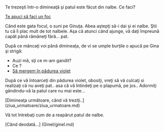 Te trezeşti într-o dimineaţă şi patul este făcut din nalbe. 
Ce faci?

[Te apuci să faci un foc](foc/faci-foc.md)

Când este gata focul, o suni pe Ginuţa. Abea aştepţi să-i dai şi ei nalbe.
Ştii tu că îi plac mult de tot nalbele. Aşa că atunci când ajunge,
vă daţi împreună capăt până rămâneţi fără... pat.

După ce mâncaţi voi până dimineaţa, de vi se umple burţile o apucă pe Gina şi strigă:

- Auzi mă, sţi ce m-am gandit?
- Ce ?
- [Să mergem în pădurea violet](padurea_violet/padurea_violet.md)

După ce vă întoarceţi din pădurea violet, obosiţi, vreţi să vă culcaţi si realizaţi
că nu aveţi pat.. asa că vă întindeţi pe o plapumă, pe jos.. Adormiţi gândindu-vă
la patul care nu mai este...

[Dimineaţa următoare, când vă treziţi..] (ziua_urmatoare/ziua_urmatoare.md)

Vă tot întrebaţi cum de a reapărut patul de nalbe.

[Când deodată...] (Ginel/ginel.md)
